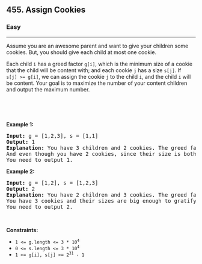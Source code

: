 <h2>455. Assign Cookies</h2><h3>Easy</h3><hr><div data-read-aloud-multi-block="true"><p data-speechify-sentence="">Assume you are an awesome parent and want to give your children some cookies. But, you should give each child at most one cookie.</p>

<p data-speechify-sentence="">Each child <code>i</code> has&nbsp;a greed factor <code>g[i]</code>, which is the minimum size of a cookie that the child will be content with; and each cookie <code>j</code> has a size <code>s[j]</code>. If <code>s[j]&nbsp;&gt;= g[i]</code>, we can assign the cookie <code>j</code> to the child <code>i</code>, and the child <code>i</code> will be content. Your goal is to maximize the number of your content children and output the maximum number.</p>

<p>&nbsp;</p>

<p>&nbsp;</p>
<p data-speechify-sentence=""><strong>Example 1:</strong></p>

<pre data-speechify-sentence=""><strong>Input:</strong> g = [1,2,3], s = [1,1]
<strong>Output:</strong> 1
<strong>Explanation:</strong> You have 3 children and 2 cookies. The greed factors of 3 children are 1, 2, 3. 
And even though you have 2 cookies, since their size is both 1, you could only make the child whose greed factor is 1 content.
You need to output 1.
</pre>

<p data-speechify-sentence=""><strong>Example 2:</strong></p>

<pre data-speechify-sentence=""><strong>Input:</strong> g = [1,2], s = [1,2,3]
<strong>Output:</strong> 2
<strong>Explanation:</strong> You have 2 children and 3 cookies. The greed factors of 2 children are 1, 2. 
You have 3 cookies and their sizes are big enough to gratify all of the children, 
You need to output 2.
</pre>

<p>&nbsp;</p>
<p data-speechify-sentence=""><strong>Constraints:</strong></p>

<ul data-read-aloud-multi-block="true">
	<li data-speechify-sentence=""><code>1 &lt;= g.length &lt;= 3 * 10<sup style="">4</sup></code></li>
	<li data-speechify-sentence=""><code>0 &lt;= s.length &lt;= 3 * 10<sup style="">4</sup></code></li>
	<li data-speechify-sentence=""><code>1 &lt;= g[i], s[j] &lt;=&nbsp;2<sup style="">31</sup> - 1</code></li>
</ul>
</div>